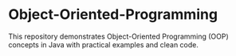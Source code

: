 # Object-Oriented-Programming
This repository demonstrates Object-Oriented Programming (OOP) concepts in Java with practical examples and clean code.
